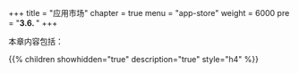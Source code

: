 +++
title = "应用市场"
chapter = true
menu = "app-store"
weight = 6000
pre = "<b>3.6. </b>"
+++

本章内容包括：

{{% children showhidden="true" description="true" style="h4"  %}}

